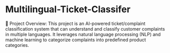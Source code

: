 # Multilingual-Ticket-Classifer
🔹 Project Overview:
This project is an AI-powered ticket/complaint classification system that can understand and classify customer complaints in multiple languages. It leverages natural language processing (NLP) and machine learning to categorize complaints into predefined product categories.
